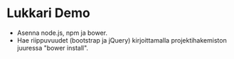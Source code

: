 Lukkari Demo
============

- Asenna node.js, npm ja bower.
- Hae riippuvuudet (bootstrap ja jQuery) kirjoittamalla projektihakemiston juuressa "bower install".
